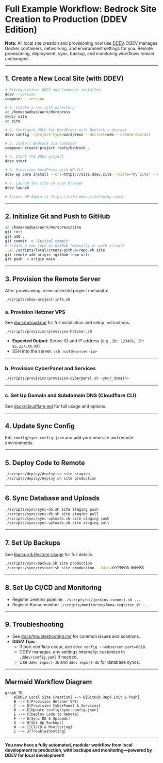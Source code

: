 # Full Example Workflow: Bedrock Site Creation to Production (DDEV Edition)

**Note:** All local site creation and provisioning now use
[DDEV](https://ddev.readthedocs.io/en/latest/). DDEV manages Docker containers,
networking, and environment settings for you. Remote provisioning, deployment,
sync, backup, and monitoring workflows remain unchanged.

---

## 1. Create a New Local Site (with DDEV)

```sh
# Prerequisites: DDEV and Composer installed
ddev --version
composer --version

# 1. Create a new site directory
cd /home/nadbad/Work/Wordpress
mkdir site
cd site

# 2. Configure DDEV for WordPress with Bedrock's docroot
ddev config --project-type=wordpress --docroot=web --create-docroot

# 3. Install Bedrock via Composer
composer create-project roots/bedrock .

# 4. Start the DDEV project
ddev start

# 5. Provision WordPress with WP-CLI
ddev wp core install --url=https://site.ddev.site --title="My Site" --admin_user=admin --admin_email=admin@example.com --admin_password=securepassword

# 6. Launch the site in your browser
ddev launch

# Access WP-Admin at https://site.ddev.site/wp/wp-admin
```

---

## 2. Initialize Git and Push to GitHub

```sh
cd /home/nadbad/Work/Wordpress/site
git init
git add .
git commit -m "Initial commit"
# Create a new repo on GitHub (manually or with script)
../../scripts/local/create-github-repo.sh site
git remote add origin <github-repo-url>
git push -u origin main
```

---

## 3. Provision the Remote Server

After provisioning, view collected project metadata:

```sh
./scripts/show-project-info.sh
```

### a. Provision Hetzner VPS

See [docs/hcloud.md](./hcloud.md) for full installation and setup instructions.

```sh
./scripts/provision/provision-hetzner.sh
```

- **Expected Output:** Server ID and IP address (e.g.,
  `ID: 123456, IP: 95.217.XX.XX`)
- SSH into the server: `ssh root@<server-ip>`

---

### b. Provision CyberPanel and Services

```sh
./scripts/provision/provision-cyberpanel.sh <your_domain>
```

---

### c. Set Up Domain and Subdomain DNS (Cloudflare CLI)

See [docs/cloudflare.md](./cloudflare.md) for full usage and options.

---

## 4. Update Sync Config

Edit `config/sync-config.json` and add your new site and remote environments.

---

## 5. Deploy Code to Remote

```sh
./scripts/deploy/deploy.sh site staging
./scripts/deploy/deploy.sh site production
```

---

## 6. Sync Database and Uploads

```sh
./scripts/sync/sync-db.sh site staging push
./scripts/sync/sync-db.sh site staging pull
./scripts/sync/sync-uploads.sh site staging push
./scripts/sync/sync-uploads.sh site staging pull
```

---

## 7. Set Up Backups

See [Backup & Restore Usage](./usage-backup.md) for full details.

```sh
./scripts/sync/backup.sh site production
./scripts/sync/restore.sh site production --date=YYYYMMDD-HHMMSS
```

---

## 8. Set Up CI/CD and Monitoring

- Register Jenkins pipeline: `./scripts/ci/jenkins-connect.sh ...`
- Register Kuma monitor: `./scripts/monitoring/kuma-register.sh ...`

---

## 9. Troubleshooting

- See [docs/troubleshooting.md](./troubleshooting.md) for common issues and
  solutions.
- **DDEV Tips:**
  - If port conflicts occur, use `ddev config --webserver-port=8010`.
  - DDEV manages .env settings internally; customize in `.ddev/config.yaml` if
    needed.
  - Use `ddev import-db` and `ddev export-db` for database syncs.

---

## Mermaid Workflow Diagram

```mermaid
graph TD
    A[DDEV Local Site Creation] --> B[GitHub Repo Init & Push]
    B --> C[Provision Hetzner VPS]
    C --> D[Provision CyberPanel & Services]
    D --> E[Update config/sync-config.json]
    E --> F[Deploy Code to Remote]
    F --> G[Sync DB & Uploads]
    G --> H[Set Up Backups]
    H --> I[CI/CD & Monitoring]
    I --> J[Troubleshooting]
```

---

**You now have a fully automated, modular workflow from local development to
production, with backups and monitoring—powered by DDEV for local development!**

